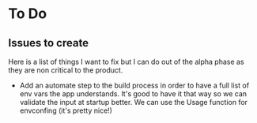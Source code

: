 # To Do

## Issues to create

Here is a list of things I want to fix but I can do out of the alpha phase as
they are non critical to the product.

- Add an automate step to the build process in order to have a full list of
  env vars the app understands. It's good to have it that way so we can
  validate the input at startup better. We can use the Usage function for
  envconfing (it's pretty nice!)
